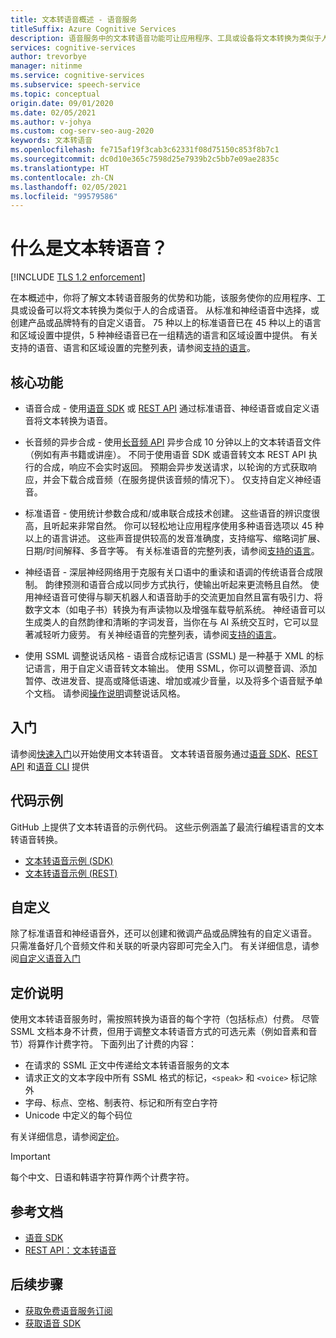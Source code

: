 ```yaml
---
title: 文本转语音概述 - 语音服务
titleSuffix: Azure Cognitive Services
description: 语音服务中的文本转语音功能可让应用程序、工具或设备将文本转换为类似于人类的自然合成语音。 本文概述了文本转语音服务的优势和功能。
services: cognitive-services
author: trevorbye
manager: nitinme
ms.service: cognitive-services
ms.subservice: speech-service
ms.topic: conceptual
origin.date: 09/01/2020
ms.date: 02/05/2021
ms.author: v-johya
ms.custom: cog-serv-seo-aug-2020
keywords: 文本转语音
ms.openlocfilehash: fe715af19f3cab3c62331f08d75150c853f8b7c1
ms.sourcegitcommit: dc0d10e365c7598d25e7939b2c5bb7e09ae2835c
ms.translationtype: HT
ms.contentlocale: zh-CN
ms.lasthandoff: 02/05/2021
ms.locfileid: "99579586"
---
```

# <a name="what-is-text-to-speech"></a>什么是文本转语音？

[!INCLUDE [TLS 1.2 enforcement](../../../includes/cognitive-services-tls-announcement.md)]

在本概述中，你将了解文本转语音服务的优势和功能，该服务使你的应用程序、工具或设备可以将文本转换为类似于人的合成语音。 从标准和神经语音中选择，或创建产品或品牌特有的自定义语音。 75 种以上的标准语音已在 45 种以上的语言和区域设置中提供，5 种神经语音已在一组精选的语言和区域设置中提供。 有关支持的语音、语言和区域设置的完整列表，请参阅[支持的语言](language-support.md#text-to-speech)。

## <a name="core-features"></a>核心功能

* 语音合成 - 使用[语音 SDK](./get-started-text-to-speech.md) 或 [REST API](rest-text-to-speech.md) 通过标准语音、神经语音或自定义语音将文本转换为语音。

* 长音频的异步合成 - 使用[长音频 API](long-audio-api.md) 异步合成 10 分钟以上的文本转语音文件（例如有声书籍或讲座）。 不同于使用语音 SDK 或语音转文本 REST API 执行的合成，响应不会实时返回。 预期会异步发送请求，以轮询的方式获取响应，并会下载合成音频（在服务提供该音频的情况下）。 仅支持自定义神经语音。

* 标准语音 - 使用统计参数合成和/或串联合成技术创建。 这些语音的辨识度很高，且听起来非常自然。 你可以轻松地让应用程序使用多种语音选项以 45 种以上的语言讲述。 这些声音提供较高的发音准确度，支持缩写、缩略词扩展、日期/时间解释、多音字等。 有关标准语音的完整列表，请参阅[支持的语言](language-support.md#text-to-speech)。

* 神经语音 - 深层神经网络用于克服有关口语中的重读和语调的传统语音合成限制。 韵律预测和语音合成以同步方式执行，使输出听起来更流畅且自然。 使用神经语音可使得与聊天机器人和语音助手的交流更加自然且富有吸引力、将数字文本（如电子书）转换为有声读物以及增强车载导航系统。 神经语音可以生成类人的自然韵律和清晰的字词发音，当你在与 AI 系统交互时，它可以显著减轻听力疲劳。 有关神经语音的完整列表，请参阅[支持的语言](language-support.md#text-to-speech)。

* 使用 SSML 调整说话风格 - 语音合成标记语言 (SSML) 是一种基于 XML 的标记语言，用于自定义语音转文本输出。 使用 SSML，你可以调整音调、添加暂停、改进发音、提高或降低语速、增加或减少音量，以及将多个语音赋予单个文档。 请参阅[操作说明](speech-synthesis-markup.md)调整说话风格。

## <a name="get-started"></a>入门

请参阅[快速入门](get-started-text-to-speech.md)以开始使用文本转语音。 文本转语音服务通过[语音 SDK](speech-sdk.md)、[REST API](rest-text-to-speech.md) 和[语音 CLI](spx-overview.md) 提供

## <a name="sample-code"></a>代码示例

GitHub 上提供了文本转语音的示例代码。 这些示例涵盖了最流行编程语言的文本转语音转换。

- [文本转语音示例 (SDK)](https://github.com/Azure-Samples/cognitive-services-speech-sdk)
- [文本转语音示例 (REST)](https://github.com/Azure-Samples/Cognitive-Speech-TTS)

## <a name="customization"></a>自定义

除了标准语音和神经语音外，还可以创建和微调产品或品牌独有的自定义语音。 只需准备好几个音频文件和关联的听录内容即可完全入门。 有关详细信息，请参阅[自定义语音入门](how-to-custom-voice.md)

## <a name="pricing-note"></a>定价说明

使用文本转语音服务时，需按照转换为语音的每个字符（包括标点）付费。 尽管 SSML 文档本身不计费，但用于调整文本转语音方式的可选元素（例如音素和音节）将算作计费字符。 下面列出了计费的内容：

- 在请求的 SSML 正文中传递给文本转语音服务的文本
- 请求正文的文本字段中所有 SSML 格式的标记，`<speak>` 和 `<voice>` 标记除外
- 字母、标点、空格、制表符、标记和所有空白字符
- Unicode 中定义的每个码位

有关详细信息，请参阅[定价](https://www.azure.cn/pricing/details/cognitive-services/)。

> [!IMPORTANT]
> 每个中文、日语和韩语字符算作两个计费字符。

## <a name="reference-docs"></a>参考文档

- [语音 SDK](speech-sdk.md)
- [REST API：文本转语音](rest-text-to-speech.md)

## <a name="next-steps"></a>后续步骤

- [获取免费语音服务订阅](overview.md#try-the-speech-service-for-free)
- [获取语音 SDK](speech-sdk.md)

